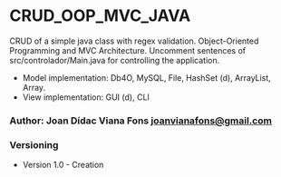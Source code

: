 # CRUD_OOP_MVC_JAVA
CRUD of a simple java class with regex validation. 
Object-Oriented Programming and MVC Architecture.
Uncomment sentences of src/controlador/Main.java for controlling the application.
* Model implementation: Db4O, MySQL, File, HashSet (d), ArrayList, Array.
* View implementation: GUI (d), CLI

### Author: Joan Dídac Viana Fons <joanvianafons@gmail.com>

### Versioning
* Version 1.0 - Creation
